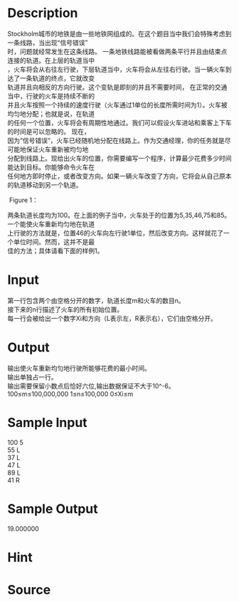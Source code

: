 
# Description

<div class="content"><div>Stockholm城市的地铁是由一些地铁网组成的。在这个题目当中我们会特殊考虑到一条线路，当出现“信号错误”</div>
<div>时，问题就经常发生在这条线路。 一条地铁线路能被看做两条平行并且由结束点连接的轨道。在上层的轨道当中</div>
<div>，火车将会从右往左行驶，下层轨道当中，火车将会从左往右行驶。当一辆火车到达了一条轨道的终点，它就改变</div>
<div>轨道并且向相反的方向行驶。这个变轨是即刻的并且不需要时间， 在正常的交通当中，行驶的火车是持续不断的</div>
<div>并且火车按照一个持续的速度行驶（火车通过1单位的长度所需时间为1）。火车被均匀地分配；也就是说，在轨道</div>
<div>的任何一个位置，火车将会有周期性地通过。我们可以假设火车进站和乘客上下车的时间是可以忽略的。 现在，</div>
<div>因为“信号错误”，火车已经随机地分配在线路上。作为交通经理，你的任务就是尽可能地保证火车重新被均匀地</div>
<div>分配到线路上。现给出火车的位置，你需要编写一个程序，计算最少花费多少时间能达到目标。你能够命令火车在</div>
<div>任何地方即时停止，或者改变方向。如果一辆火车改变了方向，它将会从自己原本的轨道移动到另一个轨道。</div>
<p><img border="0" src="/source/bzoj/1763/img/aHR0cHM6Ly9seWRzeS5jb20vSnVkZ2VPbmxpbmUvaW1hZ2VzLzE3NjMuanBn.jpg" alt=""/>  Figure 1：</p>
<div>两条轨道长度均为100。在上面的例子当中，火车处于的位置为5,35,46,75和85。一个能使火车重新均匀地在轨道</div>
<div>上行驶的方法就是，位置46的火车向左行驶1单位，然后改变方向。这样就花了一个单位时间。然而，这并不是最</div>
<div>佳的方法；具体请看下面的样例1。</div></div>

# Input

<div class="content"><div>第一行包含两个由空格分开的数字，轨道长度m和火车的数目n。 </div>
<div>接下来的n行描述了火车的所有初始位置。</div>
<div>每一行会被给出一个数字Xi和方向（L表示左，R表示右），它们由空格分开。</div></div>

# Output

<div class="content"><div>
<div>输出使火车重新均匀地行驶所能够花费的最小时间。</div>
<div>输出单独占一行。</div>
<div>输出需要保留小数点后恰好六位,输出数据保证不大于10^-6。</div>
<div>100≤m≤100,000,000 1≤n≤100,000 0≤Xi≤m </div>
</div>
<div></div></div>

# Sample Input

<div class="content"><span class="sampledata">100 5<br/>
55 L<br/>
37 L<br/>
47 L<br/>
89 L<br/>
41 R</span></div>

# Sample Output

<div class="content"><span class="sampledata">19.000000<br/>
</span></div>

# Hint

<div class="content"><p></p></div>

# Source

<div class="content"><p><a href="problemset.php?search="></a></p></div>

